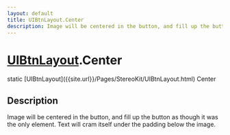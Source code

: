 ```yaml
---
layout: default
title: UIBtnLayout.Center
description: Image will be centered in the button, and fill up the button as though it was the only element. Text will cram itself under the padding below the image.
---
```

# [UIBtnLayout]({{site.url}}/Pages/StereoKit/UIBtnLayout.html).Center

<div class='signature' markdown='1'>
static [UIBtnLayout]({{site.url}}/Pages/StereoKit/UIBtnLayout.html) Center
</div>

## Description
Image will be centered in the button, and fill up the
button as though it was the only element. Text will cram itself
under the padding below the image.


